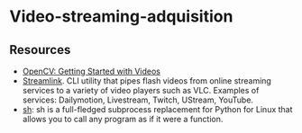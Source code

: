 # Video-streaming-adquisition

## Resources
* [OpenCV: Getting Started with Videos](https://docs.opencv.org/3.4.0/dd/d43/tutorial_py_video_display.html)
* [Streamlink](https://github.com/streamlink/streamlink). CLI utility that pipes flash videos from online streaming services to a variety of video players such as VLC. Examples of services: Dailymotion, Livestream, Twitch, UStream, YouTube.
* [sh](https://github.com/amoffat/sh): sh is a full-fledged subprocess replacement for Python for Linux that allows you to call any program as if it were a function.
